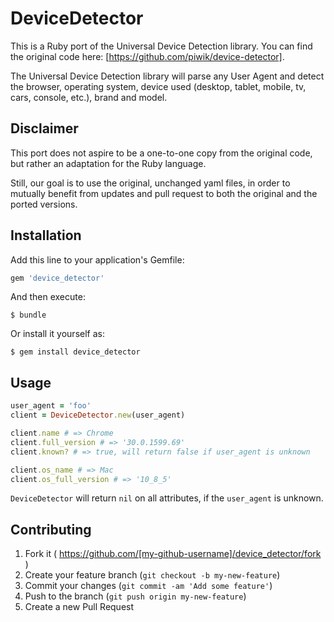 # DeviceDetector

This is a Ruby port of the Universal Device Detection library.
You can find the original code here: [https://github.com/piwik/device-detector].

The Universal Device Detection library will parse any User Agent and detect
the browser, operating system, device used (desktop, tablet, mobile, tv, cars,
console, etc.), brand and model.

## Disclaimer

This port does not aspire to be a one-to-one copy from the original code, but
rather an adaptation for the Ruby language.

Still, our goal is to use the original, unchanged yaml files, in order to
mutually benefit from updates and pull request to both the original and the
ported versions.

## Installation

Add this line to your application's Gemfile:

```ruby
gem 'device_detector'
```

And then execute:

    $ bundle

Or install it yourself as:

    $ gem install device_detector

## Usage

```ruby
user_agent = 'foo'
client = DeviceDetector.new(user_agent)

client.name # => Chrome
client.full_version # => '30.0.1599.69'
client.known? # => true, will return false if user_agent is unknown

client.os_name # => Mac
client.os_full_version # => '10_8_5'
```

`DeviceDetector` will return `nil` on all attributes, if the `user_agent` is unknown.

## Contributing

1. Fork it ( https://github.com/[my-github-username]/device_detector/fork )
2. Create your feature branch (`git checkout -b my-new-feature`)
3. Commit your changes (`git commit -am 'Add some feature'`)
4. Push to the branch (`git push origin my-new-feature`)
5. Create a new Pull Request

